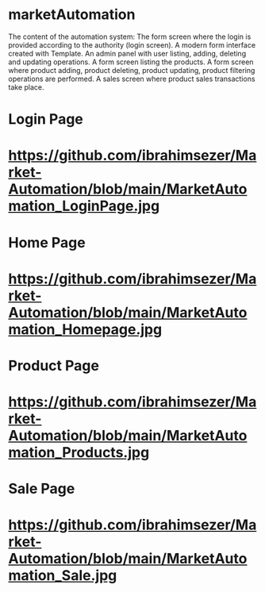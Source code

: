 # marketAutomation
The content of the automation system: 
The form screen where the login is provided according to the authority (login screen). 
A modern form interface created with Template. 
An admin panel with user listing, adding, deleting and updating operations. 
A form screen listing the products. A form screen where product adding, product deleting, product updating, product filtering operations are performed. 
A sales screen where product sales transactions take place. 


Login Page
================================================================
https://github.com/ibrahimsezer/Market-Automation/blob/main/MarketAutomation_LoginPage.jpg
================================================================
Home Page
================================================================
https://github.com/ibrahimsezer/Market-Automation/blob/main/MarketAutomation_Homepage.jpg
================================================================
Product Page
================================================================
https://github.com/ibrahimsezer/Market-Automation/blob/main/MarketAutomation_Products.jpg
================================================================
Sale Page
================================================================
https://github.com/ibrahimsezer/Market-Automation/blob/main/MarketAutomation_Sale.jpg
================================================================
